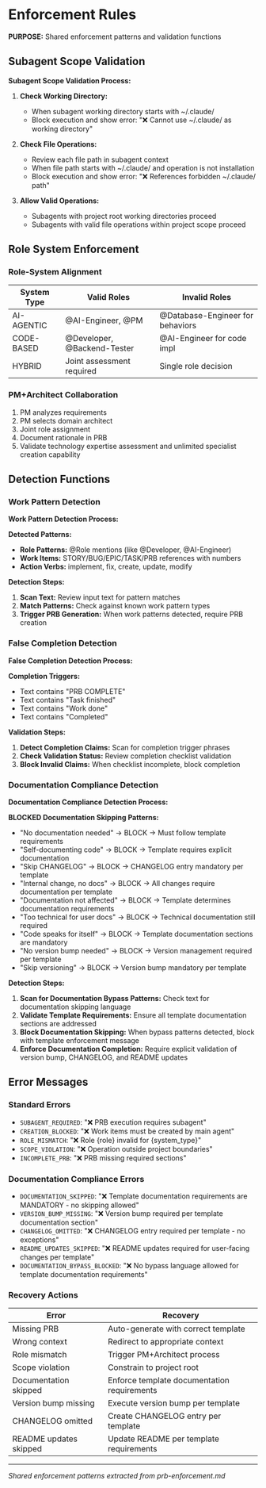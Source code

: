 # Enforcement Rules

**PURPOSE:** Shared enforcement patterns and validation functions

## Subagent Scope Validation

**Subagent Scope Validation Process:**

1. **Check Working Directory:**
   - When subagent working directory starts with ~/.claude/
   - Block execution and show error: "❌ Cannot use ~/.claude/ as working directory"

2. **Check File Operations:**
   - Review each file path in subagent context
   - When file path starts with ~/.claude/ and operation is not installation
   - Block execution and show error: "❌ References forbidden ~/.claude/ path"

3. **Allow Valid Operations:**
   - Subagents with project root working directories proceed
   - Subagents with valid file operations within project scope proceed

## Role System Enforcement

### Role-System Alignment
| System Type | Valid Roles | Invalid Roles |
|-------------|------------|---------------|
| AI-AGENTIC | @AI-Engineer, @PM | @Database-Engineer for behaviors |
| CODE-BASED | @Developer, @Backend-Tester | @AI-Engineer for code impl |
| HYBRID | Joint assessment required | Single role decision |

### PM+Architect Collaboration
1. PM analyzes requirements
2. PM selects domain architect
3. Joint role assignment
4. Document rationale in PRB
5. Validate technology expertise assessment and unlimited specialist creation capability

## Detection Functions

### Work Pattern Detection

**Work Pattern Detection Process:**

**Detected Patterns:**
- **Role Patterns:** @Role mentions (like @Developer, @AI-Engineer)
- **Work Items:** STORY/BUG/EPIC/TASK/PRB references with numbers
- **Action Verbs:** implement, fix, create, update, modify

**Detection Steps:**
1. **Scan Text:** Review input text for pattern matches
2. **Match Patterns:** Check against known work pattern types
3. **Trigger PRB Generation:** When work patterns detected, require PRB creation

### False Completion Detection

**False Completion Detection Process:**

**Completion Triggers:**
- Text contains "PRB COMPLETE"
- Text contains "Task finished"
- Text contains "Work done"
- Text contains "Completed"

**Validation Steps:**
1. **Detect Completion Claims:** Scan for completion trigger phrases
2. **Check Validation Status:** Review completion checklist validation
3. **Block Invalid Claims:** When checklist incomplete, block completion

### Documentation Compliance Detection

**Documentation Compliance Detection Process:**

**BLOCKED Documentation Skipping Patterns:**
- "No documentation needed" → BLOCK → Must follow template requirements
- "Self-documenting code" → BLOCK → Template requires explicit documentation
- "Skip CHANGELOG" → BLOCK → CHANGELOG entry mandatory per template
- "Internal change, no docs" → BLOCK → All changes require documentation per template
- "Documentation not affected" → BLOCK → Template determines documentation requirements
- "Too technical for user docs" → BLOCK → Technical documentation still required
- "Code speaks for itself" → BLOCK → Template documentation sections are mandatory
- "No version bump needed" → BLOCK → Version management required per template
- "Skip versioning" → BLOCK → Version bump mandatory per template

**Detection Steps:**
1. **Scan for Documentation Bypass Patterns:** Check text for documentation skipping language
2. **Validate Template Requirements:** Ensure all template documentation sections are addressed
3. **Block Documentation Skipping:** When bypass patterns detected, block with template enforcement message
4. **Enforce Documentation Completion:** Require explicit validation of version bump, CHANGELOG, and README updates

## Error Messages

### Standard Errors
- `SUBAGENT_REQUIRED`: "❌ PRB execution requires subagent"
- `CREATION_BLOCKED`: "❌ Work items must be created by main agent"
- `ROLE_MISMATCH`: "❌ Role {role} invalid for {system_type}"
- `SCOPE_VIOLATION`: "❌ Operation outside project boundaries"
- `INCOMPLETE_PRB`: "❌ PRB missing required sections"

### Documentation Compliance Errors
- `DOCUMENTATION_SKIPPED`: "❌ Template documentation requirements are MANDATORY - no skipping allowed"
- `VERSION_BUMP_MISSING`: "❌ Version bump required per template documentation section"
- `CHANGELOG_OMITTED`: "❌ CHANGELOG entry required per template - no exceptions"
- `README_UPDATES_SKIPPED`: "❌ README updates required for user-facing changes per template"
- `DOCUMENTATION_BYPASS_BLOCKED`: "❌ No bypass language allowed for template documentation requirements"

### Recovery Actions
| Error | Recovery |
|-------|----------|
| Missing PRB | Auto-generate with correct template |
| Wrong context | Redirect to appropriate context |
| Role mismatch | Trigger PM+Architect process |
| Scope violation | Constrain to project root |
| Documentation skipped | Enforce template documentation requirements |
| Version bump missing | Execute version bump per template |
| CHANGELOG omitted | Create CHANGELOG entry per template |
| README updates skipped | Update README per template requirements |

---
*Shared enforcement patterns extracted from prb-enforcement.md*